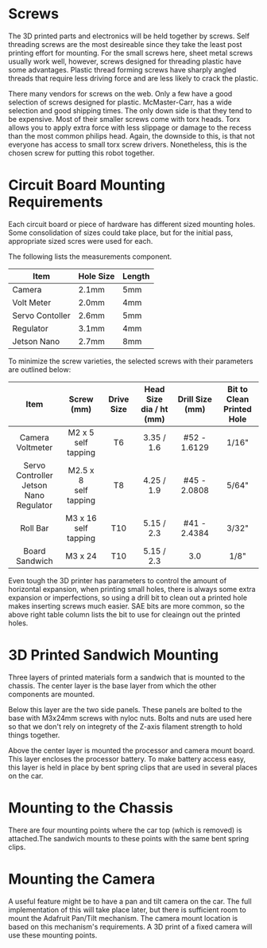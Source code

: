 # Screws

The 3D printed parts and electronics will be held together by screws.
Self threading screws are the most desireable since they take the least post printing effort for mounting.
For the small screws here, sheet metal screws usually work well, however, screws designed for threading plastic have some advantages.
Plastic thread forming screws have sharply angled threads that require less driving force and are less likely to crack the plastic.

There many vendors for screws on the web.
Only a few have a good selection of screws designed for plastic.
McMaster-Carr, has a wide selection and good shipping times.
The only down side is that they tend to be expensive.
Most of their smaller screws come with torx heads.
Torx allows you to apply extra force with less slippage or damage to the recess than the most common philips head.
Again, the downside to this, is that not everyone has access to small torx screw drivers.
Nonetheless, this is the chosen screw for putting this robot together.

# Circuit Board Mounting Requirements

Each circuit board or piece of hardware has different sized mounting holes.
Some consolidation of sizes could take place, but for the initial pass, appropriate sized scres were used for each.

The following lists the measurements component.

| Item 	| Hole Size 	| Length 	|
|--------------	|-----------	|--------	|
| Camera 	| 2.1mm 	| 5mm 	|
| Volt Meter 	| 2.0mm 	| 4mm 	|
| Servo Contoller | 2.6mm 	| 5mm 	|
| Regulator 	| 3.1mm 	| 4mm 	|
| Jetson Nano 	| 2.7mm 	| 8mm 	|

To minimize the screw varieties, the selected screws with their parameters are outlined below:

| Item 	| Screw<br>(mm) 	| Drive Size 	| Head Size<br>dia / ht (mm) 	| Drill Size<br>(mm) 	| Bit to Clean<br>Printed Hole 	|
|:-------------------:	|:-------------:	|:----------:	|:--------------------------:	|:------------------:	|:----------------------------:	|
| Camera<br>Voltmeter 	| M2 x 5<br>self tapping 	| T6 	| 3.35 / 1.6 	| \#52 - 1.6129 	| 1/16" 	|
| Servo Controller<br>Jetson Nano<br>Regulator 	| M2.5 x 8<br>self tapping 	| T8 	| 4.25 / 1.9 	| \#45 - 2.0808 	| 5/64" 	|
| Roll Bar 	| M3 x 16<br>self tapping 	| T10 	| 5.15 / 2.3 	| \#41 - 2.4384 	| 3/32" 	|
| Board Sandwich 	| M3 x 24 	| T10 	| 5.15 / 2.3 	| 3.0 	| 1/8" 	|

Even tough the 3D printer has parameters to control the amount of horizontal expansion, when printing small holes, there is always some extra expansion or imperfections, so using a drill bit to clean out a printed hole makes inserting screws much easier.
SAE bits are more common, so the above right table column lists the bit to use for cleaingn out the printed holes.

# 3D Printed Sandwich Mounting

Three layers of printed materials form a sandwich that is mounted to the chassis.
The center layer is the base layer from which the other components are mounted.

Below this layer are the two side panels.
These panels are bolted to the base with M3x24mm screws with nyloc nuts.
Bolts and nuts are used here so that we don't rely on integrety of the Z-axis filament strength to hold things together.

Above the center layer is mounted the processor and camera mount board.
This layer encloses the processor battery.
To make battery access easy, this layer is held in place by bent spring clips that are used in several places on the car.

# Mounting to the Chassis

There are four mounting points where the car top (which is removed) is attached.The sandwich mounts to these points with the same bent spring clips.

# Mounting the Camera

A useful feature might be to have a pan and tilt camera on the car.
The full implementation of this will take place later, but there is sufficient room to mount the Adafruit Pan/Tilt mechanism.
The camera mount location is based on this mechanism's requirements.
A 3D print of a fixed camera will use these mounting points.

